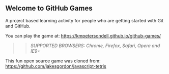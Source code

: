 ## Welcome to GitHub Games

A project based learning activity for people who are getting started with Git and GitHub.

You can play the game at: https://kmpetersondell.github.io/github-games/

>> _*SUPPORTED BROWSERS*: Chrome, Firefox, Safari, Opera and IE9+_

This fun open source game was cloned from: https://github.com/jakesgordon/javascript-tetris
